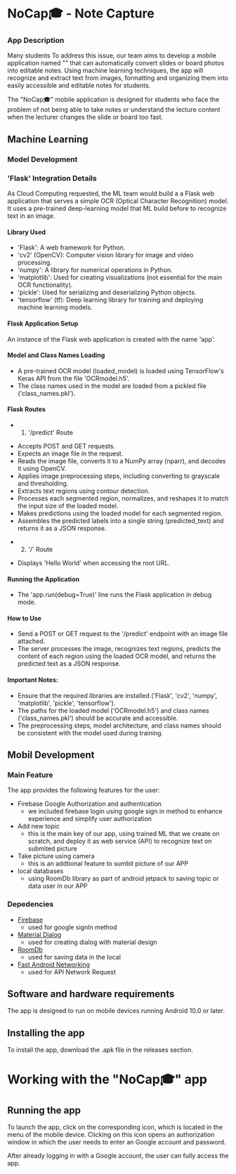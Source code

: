 # NoCap🎓 - Note Capture

### App Description
Many students  To address this issue, our team aims to develop a mobile application named "" that can automatically convert slides or board photos into editable notes. Using machine learning techniques, the app will recognize and extract text from images, formatting and organizing them into easily accessible and editable notes for students.

The "NoCap🎓" mobile application is designed for students who face the problem of not being able to take notes or understand the lecture content when the lecturer changes the slide or board too fast.

## Machine Learning
### Model Development
### 'Flask' Integration Details
As Cloud Computing requested, the ML team would build a a Flask web application that serves a simple OCR (Optical Character Recognition) model. It uses a pre-trained deep-learning model that ML build before to recognize text in an image.

#### Library Used
* 'Flask': A web framework for Python.
* 'cv2' (OpenCV): Computer vision library for image and video processing.
* 'numpy': A library for numerical operations in Python.
* 'matplotlib': Used for creating visualizations (not essential for the main OCR functionality).
* 'pickle': Used for serializing and deserializing Python objects.
* 'tensorflow' (tf): Deep learning library for training and deploying machine learning models.

#### Flask Application Setup
An instance of the Flask web application is created with the name 'app'.

#### Model and Class Names Loading
* A pre-trained OCR model (loaded_model) is loaded using TensorFlow's Keras API from the file 'OCRmodel.h5'.
* The class names used in the model are loaded from a pickled file ('class_names.pkl').

#### Flask Routes
* 1. '/predict' Route
- Accepts POST and GET requests.
- Expects an image file in the request.
- Reads the image file, converts it to a NumPy array (nparr), and decodes it using OpenCV.
- Applies image preprocessing steps, including converting to grayscale and thresholding.
- Extracts text regions using contour detection.
- Processes each segmented region, normalizes, and reshapes it to match the input size of the loaded model.
- Makes predictions using the loaded model for each segmented region.
- Assembles the predicted labels into a single string (predicted_text) and returns it as a JSON response.
* 2. '/' Route
- Displays 'Hello World' when accessing the root URL.

#### Running the Application
-  The 'app.run(debug=True)' line runs the Flask application in debug mode.

#### How to Use
-  Send a POST or GET request to the '/predict' endpoint with an image file attached.
-  The server processes the image, recognizes text regions, predicts the content of each region using the loaded OCR model, and returns the predicted text as a JSON response.

#### Important Notes:
-  Ensure that the required libraries are installed ('Flask', 'cv2', 'numpy', 'matplotlib', 'pickle', 'tensorflow').
-  The paths for the loaded model ('OCRmodel.h5') and class names ('class_names.pkl') should be accurate and accessible.
-  The preprocessing steps, model architecture, and class names should be consistent with the model used during training.


## Mobil Development
### Main Feature
The app provides the following features for the user:
* Firebase Google Authorization and authentication
  - we included firebase login using google sign in method to enhance experience and simplify user authorization 
* Add new topic
  - this is the main key of our app, using trained ML that we create on scratch, and deploy it as web service (API) to recognize text on submited picture
* Take picture using camera
  - this is an addtional feature to sumbit picture of our APP
* local databases
    - using RoomDb library as part of android jetpack to saving topic or data user in our APP

### Depedencies
* [Firebase](https://firebase.google.com/?hl=id)
    - used for google signIn method
* [Material Dialog](https://github.com/afollestad/material-dialogs?tab=readme-ov-file)
    - used for creating dialog with material design
* [RoomDb](https://developer.android.com/training/data-storage/room?hl=id)
    - used for saving data in the local
* [Fast Android Networking](https://github.com/amitshekhariitbhu/Fast-Android-Networking)
    - used for API Network Request

## Software and hardware requirements
The app is designed to run on mobile devices running Android 10.0 or later.

## Installing the app
To install the app, download the .apk file in the releases section.

# Working with the "NoCap🎓" app
## Running the app
To launch the app, click on the corresponding icon, which is located in the menu of the mobile device. Clicking on this icon opens an authorization window in which the user needs to enter an Google account and password.

After already logging in with a Google account, the user can fully access the app.
